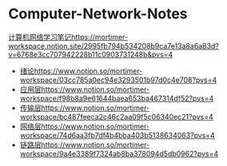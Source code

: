 # Computer-Network-Notes
[计算机网络学习笔记](https://mortimer-workspace.notion.site/2995fb794b534208b9ca7e13a8a6a83d?v=6768e3cc707942228b11c0903731248b&pvs=4)https://mortimer-workspace.notion.site/2995fb794b534208b9ca7e13a8a6a83d?v=6768e3cc707942228b11c0903731248b&pvs=4

* [绪论](https://www.notion.so/mortimer-workspace/03cc785a0ec94e3293501b97d0c4e708?pvs=4)https://www.notion.so/mortimer-workspace/03cc785a0ec94e3293501b97d0c4e708?pvs=4
* [应用层](https://www.notion.so/mortimer-workspace/f98b8a9e61644baea653ba467314df52?pvs=4)https://www.notion.so/mortimer-workspace/f98b8a9e61644baea653ba467314df52?pvs=4
* [传输层](https://www.notion.so/mortimer-workspace/bc487feeca2c46c2aa09f5c06340ec21?pvs=4)https://www.notion.so/mortimer-workspace/bc487feeca2c46c2aa09f5c06340ec21?pvs=4
* [网络层](https://www.notion.so/mortimer-workspace/74d6aa3fb7df4b4bba403b5138634063?pvs=4)https://www.notion.so/mortimer-workspace/74d6aa3fb7df4b4bba403b5138634063?pvs=4
* [链路层](https://www.notion.so/mortimer-workspace/9a4e3389f7324ab8ba378094d5db0962?pvs=4)https://www.notion.so/mortimer-workspace/9a4e3389f7324ab8ba378094d5db0962?pvs=4

